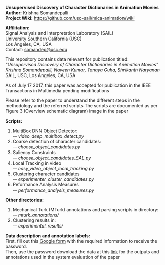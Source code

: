 **Unsupervised Discovery of Character Dictionaries in Animation Movies**  
**Author:** Krishna Somandepalli  
**Project Wiki:** https://github.com/usc-sail/mica-animation/wiki  

**Affilitation:**  
Signal Analysis and Interpretation Laboratory (SAIL)  
University Southern California (USC)  
Los Angeles, CA, USA  
Contact: somandep@usc.edu  

This repository contains data relevant for publication titled:  
*"Unsupervised Discovery of Character Dictionaries in Animation Movies"  
Krishna Somandepalli, Naveen Kumar, Tanaya Guha, Shrikanth Naryanan*  
SAIL, USC, Los Angeles, CA, USA  

As of July 17 2017, this paper was accepted for publication in the IEEE Transactions in Multimedia pending modifications  

Please refer to the paper to understand the different steps in the methodology and the referred scripts
The scripts are documented as per Figure 3 (Overview schematic diagram) image in the paper  

**Scripts:**  
1) MultiBox DNN Object Detector:  
    *-- video_deep_multibox_detect.py*  
2) Coarse detection of character candidates:  
    *-- choose_object_candidates.py*  
3) Saliency Constraints  
    *-- choose_object_candidates_SAL.py*  
4) Local Tracking in video  
    *-- easy_video_object_local_tracking.py*  
5) Clustering character candidates  
    *-- experimenter_cluster_candidates.py*  
6) Peformance Analysis Measures  
    *-- performance_analysis_measures.py*  

**Other directories:**  
1) Mechanical Turk (MTurk) annotations and parsing scripts in directory:  
    *-- mturk_annotations/*  
2) Clustering results in:  
    *-- experimental_results/*  

**Data description and annotation labels:**  
First, fill out this [Google form](https://docs.google.com/forms/d/e/1FAIpQLSdrqlSnjxoWJiCJ7NfwIkFPasFWI9My58Gns1ayc8R7VagL6A/viewform) with the required information to receive the password.  
Then, use the password download the data at this [link](https://128.125.20.152:5001/sharing/khXraiWim) for the outputs and annotations used in the system evaluation of the paper  
